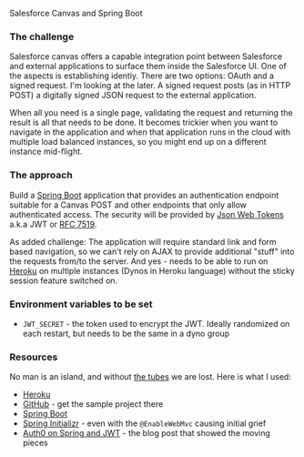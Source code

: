 Salesforce Canvas and Spring Boot

### The challenge
Salesforce canvas offers a capable integration point between Salesforce and external applications to surface them inside the Salesforce UI. One of the aspects is establishing identiy. There are two options: OAuth and a signed request. I'm looking at the later. A signed request posts (as in HTTP POST) a digitally signed JSON request to the external application.

When all you need is a single page, validating the request and returning the result is all that needs to be done. It becomes trickier when you want to navigate in the application and when that application runs in the cloud with multiple load balanced instances, so you might end up on a different instance mid-flight.

### The approach
Build a [Spring Boot](https://projects.spring.io/spring-boot/) application that provides an authentication endpoint suitable for a Canvas POST and other endpoints that only allow authenticated access. The security will be provided by [Json Web Tokens](https://jwt.io/) a.k.a JWT or [RFC 7519](https://tools.ietf.org/html/rfc7519).

As added challenge: The application will require standard link and form based navigation, so we can't rely on AJAX to provide additional "stuff" into the requests from/to the server. And yes - needs to be able to run on [Heroku](https://www.heroku.com/) on multiple instances (Dynos in Heroku language) without the sticky session feature switched on.

### Environment variables to be set

- `JWT_SECRET` - the token used to encrypt the JWT. Ideally randomized on each restart, but needs to be the same in a dyno group

### Resources

No man is an island, and without [the tubes](https://en.wikipedia.org/wiki/Series_of_tubes) we are lost. Here is what I used:

- [Heroku](https://www.heroku.com/)
- [GitHub](https://github.com/stwissel/) - get the sample project there
- [Spring Boot](https://projects.spring.io/spring-boot/)
- [Spring Initializr](https://start.spring.io/) - even with the `@EnableWebMvc` causing initial grief
- [Auth0 on Spring and JWT](https://auth0.com/blog/implementing-jwt-authentication-on-spring-boot/) - the blog post that showed the moving pieces